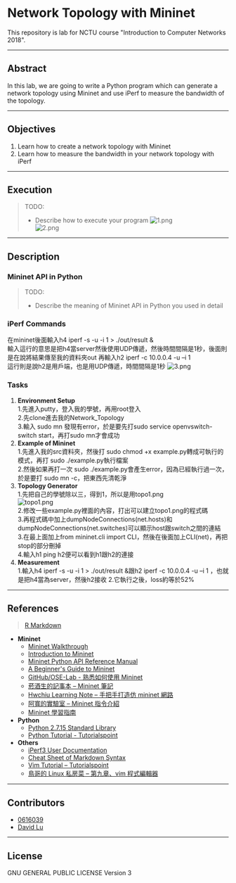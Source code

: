 # Network Topology with Mininet

This repository is lab for NCTU course "Introduction to Computer Networks 2018".

---
## Abstract

In this lab, we are going to write a Python program which can generate a network topology using Mininet and use iPerf to measure the bandwidth of the topology.

---
## Objectives

1. Learn how to create a network topology with Mininet
2. Learn how to measure the bandwidth in your network topology with iPerf

---
## Execution

> TODO: 
> * Describe how to execute your program
> ![1.png](https://github.com/nctucn/lab2-0616039/blob/master/1.png)  
![2.png](https://github.com/nctucn/lab2-0616039/blob/master/2.png)

---
## Description

### Mininet API in Python

> TODO:
> * Describe the meaning of Mininet API in Python you used in detail

### iPerf Commands
在mininet後面輸入h4 iperf -s -u -i 1 > ./out/result &  
輸入這行的意思是把h4當server然後使用UDP傳遞，然後時間間隔是1秒，後面則是在說將結果傳至我的資料夾out
再輸入h2 iperf -c 10.0.0.4 -u –i 1  
這行則是說h2是用戶端，也是用UDP傳遞，時間間隔是1秒
![3.png](https://github.com/nctucn/lab2-0616039/blob/master/3.png)

### Tasks


1. **Environment Setup**  
   1.先進入putty，登入我的學號，再用root登入  
   2.先clone進去我的Network_Topology  
   3.輸入 sudo mn 發現有error，於是要先打sudo service openvswitch-switch start，再打sudo mn才會成功  
2. **Example of Mininet**  
   1.先進入我的src資料夾，然後打 sudo chmod +x example.py轉成可執行的模式，再打 sudo ./example.py執行檔案  
   2.然後如果再打一次 sudo ./example.py會產生error，因為已經執行過一次，於是要打 sudo mn -c，把東西先清乾淨  
3. **Topology Generator**  
   1.先把自己的學號除以三，得到1，所以是用topo1.png  
    ![topo1.png](https://github.com/nctucn/lab2-0616039/blob/master/src/topo/topo1.png)  
   2.修改一些example.py裡面的內容，打出可以建立topo1.png的程式碼  
   3.再程式碼中加上dumpNodeConnections(net.hosts)和dumpNodeConnections(net.switches)可以顯示host跟switch之間的連結  
   3.在最上面加上from mininet.cli import CLI，然後在後面加上CLI(net)，再把stop的部分刪掉  
   4.輸入h1 ping h2便可以看到h1跟h2的連接  
4. **Measurement**  
   1.輸入h4 iperf -s -u -i 1 > ./out/result &跟h2 iperf -c 10.0.0.4 -u –i 1 ，也就是把h4當為server，然後h2接收
   2.它執行之後，loss約等於52%
---
## References

>[R Markdown](https://bookdown.org/tpemartin/rmarkdown_intro/markdown-syntax.html?fbclid=IwAR3fZ0iNt-WF-fF2xBfSPaI66cFbZ7nAPHmMtoIB-PJfDTI3APhjB1Bzs4Y)

* **Mininet**
    * [Mininet Walkthrough](http://mininet.org/walkthrough/)
    * [Introduction to Mininet](https://github.com/mininet/mininet/wiki/Introduction-to-Mininet)
    * [Mininet Python API Reference Manual](http://mininet.org/api/annotated.html)
    * [A Beginner's Guide to Mininet](https://opensourceforu.com/2017/04/beginners-guide-mininet/)
    * [GitHub/OSE-Lab - 熟悉如何使用 Mininet](https://github.com/OSE-Lab/Learning-SDN/blob/master/Mininet/README.md)
    * [菸酒生的記事本 – Mininet 筆記](https://blog.laszlo.tw/?p=81)
    * [Hwchiu Learning Note – 手把手打造仿 mininet 網路](https://hwchiu.com/setup-mininet-like-environment.html)
    * [阿寬的實驗室 – Mininet 指令介紹](https://ting-kuan.blog/2017/11/09/%E3%80%90mininet%E6%8C%87%E4%BB%A4%E4%BB%8B%E7%B4%B9%E3%80%91/)
    * [Mininet 學習指南](https://www.sdnlab.com/11495.html)
* **Python**
    * [Python 2.7.15 Standard Library](https://docs.python.org/2/library/index.html)
    * [Python Tutorial - Tutorialspoint](https://www.tutorialspoint.com/python/)
* **Others**
    * [iPerf3 User Documentation](https://iperf.fr/iperf-doc.php#3doc)
    * [Cheat Sheet of Markdown Syntax](https://www.markdownguide.org/cheat-sheet)
    * [Vim Tutorial – Tutorialspoint](https://www.tutorialspoint.com/vim/index.htm)
    * [鳥哥的 Linux 私房菜 – 第九章、vim 程式編輯器](http://linux.vbird.org/linux_basic/0310vi.php)

---
## Contributors

> 

* [0616039](https://github.com/0616039)
* [David Lu](https://github.com/yungshenglu)

---
## License

GNU GENERAL PUBLIC LICENSE Version 3
